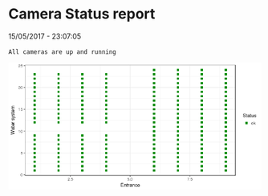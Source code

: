 Camera Status report
================
15/05/2017 - 23:07:05

    All cameras are up and running

![](camreport_files/figure-markdown_github/unnamed-chunk-2-1.png)
